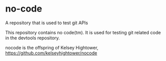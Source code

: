 # no-code

A repository that is used to test git APIs

This repository contains no code(tm).  It is used for testing git related code in the devtools repository.

nocode is the offspring of Kelsey Hightower, https://github.com/kelseyhightower/nocode

